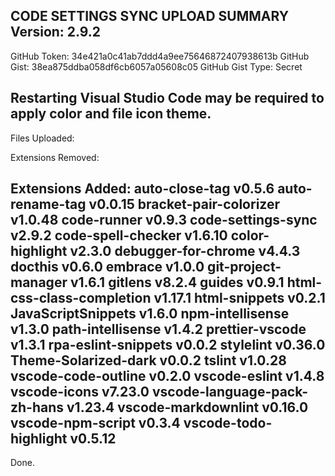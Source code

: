 CODE SETTINGS SYNC UPLOAD SUMMARY
Version: 2.9.2
--------------------
GitHub Token: 34e421a0c41ab7ddd4a9ee75646872407938613b
GitHub Gist: 38ea875ddba058df6cb6057a05608c05
GitHub Gist Type: Secret

Restarting Visual Studio Code may be required to apply color and file icon theme.
--------------------
Files Uploaded:

  Extensions Removed:

Extensions Added:
  auto-close-tag v0.5.6
  auto-rename-tag v0.0.15
  bracket-pair-colorizer v1.0.48
  code-runner v0.9.3
  code-settings-sync v2.9.2
  code-spell-checker v1.6.10
  color-highlight v2.3.0
  debugger-for-chrome v4.4.3
  docthis v0.6.0
  embrace v1.0.0
  git-project-manager v1.6.1
  gitlens v8.2.4
  guides v0.9.1
  html-css-class-completion v1.17.1
  html-snippets v0.2.1
  JavaScriptSnippets v1.6.0
  npm-intellisense v1.3.0
  path-intellisense v1.4.2
  prettier-vscode v1.3.1
  rpa-eslint-snippets v0.0.2
  stylelint v0.36.0
  Theme-Solarized-dark v0.0.2
  tslint v1.0.28
  vscode-code-outline v0.2.0
  vscode-eslint v1.4.8
  vscode-icons v7.23.0
  vscode-language-pack-zh-hans v1.23.4
  vscode-markdownlint v0.16.0
  vscode-npm-script v0.3.4
  vscode-todo-highlight v0.5.12
--------------------
Done.